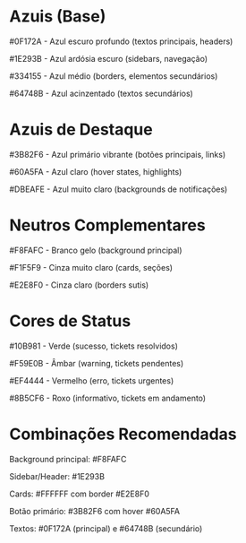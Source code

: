 # Azuis (Base)

#0F172A - Azul escuro profundo (textos principais, headers)

#1E293B - Azul ardósia escuro (sidebars, navegação)

#334155 - Azul médio (borders, elementos secundários)

#64748B - Azul acinzentado (textos secundários)

# Azuis de Destaque

#3B82F6 - Azul primário vibrante (botões principais, links)

#60A5FA - Azul claro (hover states, highlights)

#DBEAFE - Azul muito claro (backgrounds de notificações)


# Neutros Complementares

#F8FAFC - Branco gelo (background principal)

#F1F5F9 - Cinza muito claro (cards, seções)

#E2E8F0 - Cinza claro (borders sutis)

# Cores de Status

#10B981 - Verde (sucesso, tickets resolvidos)

#F59E0B - Âmbar (warning, tickets pendentes)

#EF4444 - Vermelho (erro, tickets urgentes)

#8B5CF6 - Roxo (informativo, tickets em andamento)

# Combinações Recomendadas

Background principal: #F8FAFC

Sidebar/Header: #1E293B

Cards: #FFFFFF com border #E2E8F0

Botão primário: #3B82F6 com hover #60A5FA

Textos: #0F172A (principal) e #64748B (secundário)

